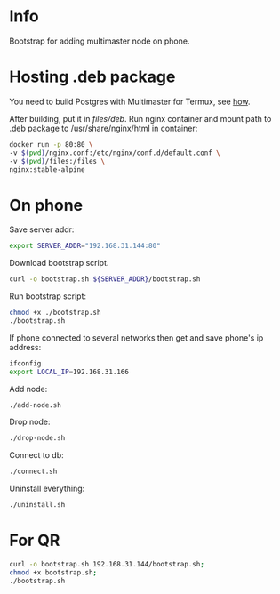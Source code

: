 # Info

Bootstrap for adding multimaster node on phone.

# Hosting .deb package
You need to build Postgres with Multimaster for Termux, see [how](../../cross-compile).

After building, put it in _files/deb_. Run nginx container and mount path to .deb package 
to /usr/share/nginx/html in container:
```bash
docker run -p 80:80 \
-v $(pwd)/nginx.conf:/etc/nginx/conf.d/default.conf \
-v $(pwd)/files:/files \
nginx:stable-alpine
```

# On phone

Save server addr:
```bash
export SERVER_ADDR="192.168.31.144:80"
```

Download bootstrap script.
```bash
curl -o bootstrap.sh ${SERVER_ADDR}/bootstrap.sh
```

Run bootstrap script:
```bash
chmod +x ./bootstrap.sh
./bootstrap.sh
```

If phone connected to several networks then get and save phone's ip address:
```bash
ifconfig
export LOCAL_IP=192.168.31.166
```

Add node:
```bash
./add-node.sh
```

Drop node:
```bash
./drop-node.sh
```

Connect to db:
```bash
./connect.sh
```

Uninstall everything:
```bash
./uninstall.sh
```

# For QR

```bash
curl -o bootstrap.sh 192.168.31.144/bootstrap.sh;
chmod +x bootstrap.sh;
./bootstrap.sh
```
